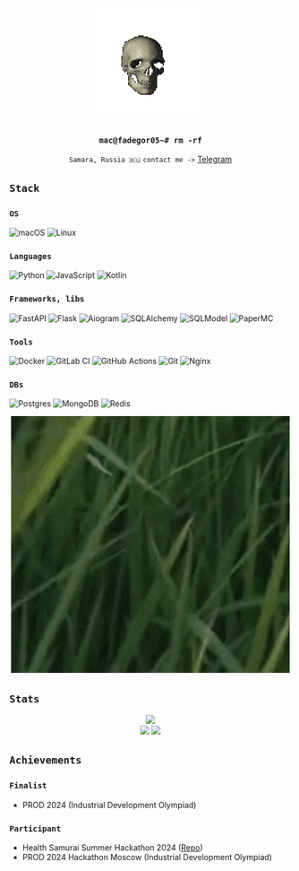 <div align="center">
  <img src="spinning-skull.gif"/>
  
  ### `mac@fadegor05~# rm -rf`
  `Samara, Russia 🇷🇺`
  `contact me ->` [Telegram](https://t.me/fadegor05)
</div>

## `Stack`

### `OS`

![macOS](https://img.shields.io/badge/mac%20os-000000?style=for-the-badge&logo=macos&logoColor=F0F0F0)
![Linux](https://img.shields.io/badge/Linux-FCC624?style=for-the-badge&logo=linux&logoColor=black)

### `Languages`

![Python](https://img.shields.io/badge/python-3670A0?style=for-the-badge&logo=python&logoColor=ffdd54)
![JavaScript](https://img.shields.io/badge/javascript-%23323330.svg?style=for-the-badge&logo=javascript&logoColor=%23F7DF1E)
![Kotlin](https://img.shields.io/badge/kotlin-%237F52FF.svg?style=for-the-badge&logo=kotlin&logoColor=white)

### `Frameworks, libs`

![FastAPI](https://img.shields.io/badge/FastAPI-005571?style=for-the-badge&logo=fastapi)
![Flask](https://img.shields.io/badge/flask-%23000.svg?style=for-the-badge&logo=flask&logoColor=white)
![Aiogram](https://img.shields.io/badge/aiogram-%230db7ed?style=for-the-badge&logo=telegram&logoColor=white)
![SQLAlchemy](https://img.shields.io/badge/sqlalchemy-%23DD0031?style=for-the-badge&logoColor=white)
![SQLModel](https://img.shields.io/badge/sqlmodel-AD14FF?style=for-the-badge&logoColor=white)
![PaperMC](https://img.shields.io/badge/papermc-FFFFFF?style=for-the-badge&logoColor=black)


### `Tools`

![Docker](https://img.shields.io/badge/docker-%230db7ed.svg?style=for-the-badge&logo=docker&logoColor=white)
![GitLab CI](https://img.shields.io/badge/gitlab%20ci-%23181717.svg?style=for-the-badge&logo=gitlab&logoColor=white)
![GitHub Actions](https://img.shields.io/badge/github%20actions-%232671E5.svg?style=for-the-badge&logo=githubactions&logoColor=white)
![Git](https://img.shields.io/badge/git-%23F05033.svg?style=for-the-badge&logo=git&logoColor=white)
![Nginx](https://img.shields.io/badge/nginx-%23009639.svg?style=for-the-badge&logo=nginx&logoColor=white)

### `DBs`

![Postgres](https://img.shields.io/badge/postgres-%23316192.svg?style=for-the-badge&logo=postgresql&logoColor=white)
![MongoDB](https://img.shields.io/badge/MongoDB-%234ea94b.svg?style=for-the-badge&logo=mongodb&logoColor=white)
![Redis](https://img.shields.io/badge/redis-%23DD0031.svg?style=for-the-badge&logo=redis&logoColor=white)

<div align="center">
  <img src="mewing-true-facts.gif"/>
</div>

## `Stats`

<div align="center">
  <img height="200px" src="https://streak-stats.demolab.com?user=fadegor05&theme=github-dark-blue&card_width=808&card_height=200">
  </div>
  <div align="center">
  <img height="200px" src="https://github-readme-stats.vercel.app/api?username=fadegor05&show_icons=true&theme=github_dark">
  <img height="200px" src="https://github-readme-stats.vercel.app/api/top-langs/?username=fadegor05&layout=donut&theme=github_dark">
</div>

## `Achievements`

### `Finalist`

- PROD 2024 (Industrial Development Olympiad)

### `Participant`

- Health Samurai Summer Hackathon 2024 ([Repo]("https://github.com/NewTravelLife/summerhack2024"))
- PROD 2024 Hackathon Moscow (Industrial Development Olympiad)
